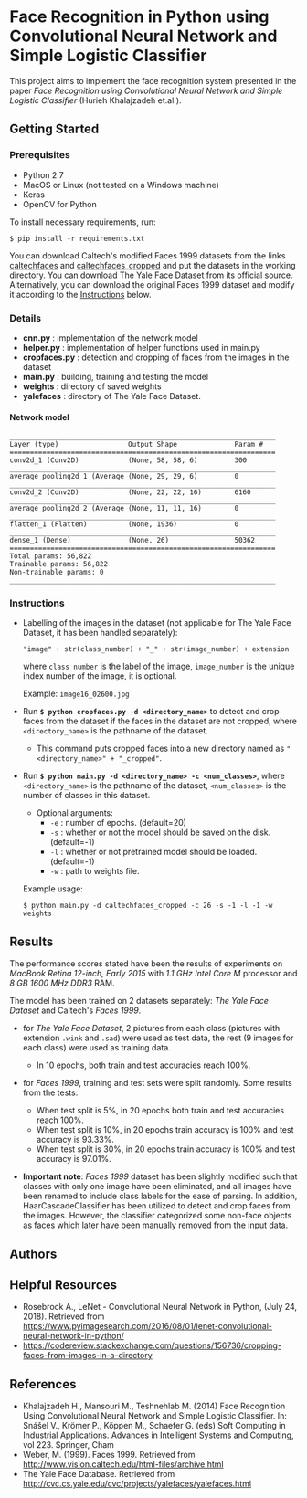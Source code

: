 # Face Recognition in Python using Convolutional Neural Network and Simple Logistic Classifier 

This project aims to implement the face recognition system presented in the paper *Face Recognition using Convolutional Neural Network and Simple Logistic Classifier* (Hurieh Khalajzadeh et.al.).

## Getting Started

### Prerequisites

- Python 2.7
- MacOS or Linux (not tested on a Windows machine) 
- Keras
- OpenCV for Python

To install necessary requirements, run:
```
$ pip install -r requirements.txt
```
You can download Caltech's modified Faces 1999 datasets from the links [caltechfaces](https://drive.google.com/open?id=1mTGAPW878JloiQ45i1g-SBx1Q7TJecta) and [caltechfaces_cropped](https://drive.google.com/open?id=1CGb5r0bMvM9pOWo8sPof1yOuL9U-qO19) and put the datasets in the working directory. You can download The Yale Face Dataset from its official source. Alternatively, you can download the original Faces 1999 dataset and modify it according to the [Instructions](https://github.com/aytisnik/face_recognition/blob/master/README.md#instructions) below.

### Details

- **cnn.py** : implementation of the network model
- **helper.py** : implementation of helper functions used in main.py
- **cropfaces.py** : detection and cropping of faces from the images in the dataset
- **main.py** : building, training and testing the model 
- **weights** : directory of saved weights
- **yalefaces** : directory of The Yale Face Dataset.

#### Network model
```
_________________________________________________________________
Layer (type)                 Output Shape              Param #   
=================================================================
conv2d_1 (Conv2D)            (None, 58, 58, 6)         300       
_________________________________________________________________
average_pooling2d_1 (Average (None, 29, 29, 6)         0         
_________________________________________________________________
conv2d_2 (Conv2D)            (None, 22, 22, 16)        6160      
_________________________________________________________________
average_pooling2d_2 (Average (None, 11, 11, 16)        0         
_________________________________________________________________
flatten_1 (Flatten)          (None, 1936)              0         
_________________________________________________________________
dense_1 (Dense)              (None, 26)                50362     
=================================================================
Total params: 56,822
Trainable params: 56,822
Non-trainable params: 0
_________________________________________________________________
```

### Instructions

- Labelling of the images in the dataset (not applicable for The Yale Face Dataset, it has been handled separately): 
  ```
  "image" + str(class_number) + "_" + str(image_number) + extension
  ```
  where `class number` is the label of the image, `image_number` is the unique index number of the image, it is optional.

  Example: `image16_02600.jpg`


- Run **`$ python cropfaces.py -d <directory_name>`** to detect and crop faces from the dataset if the faces in the dataset are not cropped, where `<directory_name>` is the pathname of the dataset.
  - This command puts cropped faces into a new directory named as `"<directory_name>" + "_cropped"`.
 
- Run **`$ python main.py -d <directory_name> -c <num_classes>`**, where `<directory_name>` is the pathname of the dataset, `<num_classes>` is the number of classes in this dataset. 
  - Optional arguments:
    * `-e` : number of epochs. (default=20)
    * `-s` : whether or not the model should be saved on the disk. (default=-1)
    * `-l` : whether or not pretrained model should be loaded. (default=-1)
    * `-w` : path to weights file.

  Example usage:
  ```
  $ python main.py -d caltechfaces_cropped -c 26 -s -1 -l -1 -w weights
  ```

## Results 

The performance scores stated have been the results of experiments on _MacBook Retina 12-inch, Early 2015_ with _1.1 GHz Intel Core M_ processor and _8 GB 1600 MHz DDR3_ RAM.

The model has been trained on 2 datasets separately: _The Yale Face Dataset_ and Caltech's _Faces 1999_. 
- for _The Yale Face Dataset_, 2 pictures from each class (pictures with extension `.wink` and `.sad`) were used as test data, the rest (9 images for each class) were used as training data. 
  - In 10 epochs, both train and test accuracies reach 100%.

- for _Faces 1999_, training and test sets were split randomly. 
  Some results from the tests:
  - When test split is 5%, in 20 epochs both train and test accuracies reach 100%.  
  - When test split is 10%, in 20 epochs train accuracy is 100% and test accuracy is 93.33%.
  - When test split is 30%, in 20 epochs train accuracy is 100% and test accuracy is 97.01%.

- **Important note**: _Faces 1999_ dataset has been slightly modified such that classes with only one image have been eliminated, and all images have been renamed to include class labels for the ease of parsing. In addition, HaarCascadeClassifier has been utilized to detect and crop faces from the images. However, the classifier categorized some non-face objects as faces which later have been manually removed from the input data.

## Authors 

## Helpful Resources

* Rosebrock A., LeNet - Convolutional Neural Network in Python, (July 24, 2018). Retrieved from <https://www.pyimagesearch.com/2016/08/01/lenet-convolutional-neural-network-in-python/>
* <https://codereview.stackexchange.com/questions/156736/cropping-faces-from-images-in-a-directory>

## References 

* Khalajzadeh H., Mansouri M., Teshnehlab M. (2014) Face Recognition Using Convolutional Neural Network and Simple Logistic Classifier. In: Snášel V., Krömer P., Köppen M., Schaefer G. (eds) Soft Computing in Industrial Applications. Advances in Intelligent Systems and Computing, vol 223. Springer, Cham 
* Weber, M. (1999). Faces 1999. Retrieved from <http://www.vision.caltech.edu/html-files/archive.html>
* The Yale Face Database. Retrieved from <http://cvc.cs.yale.edu/cvc/projects/yalefaces/yalefaces.html>
